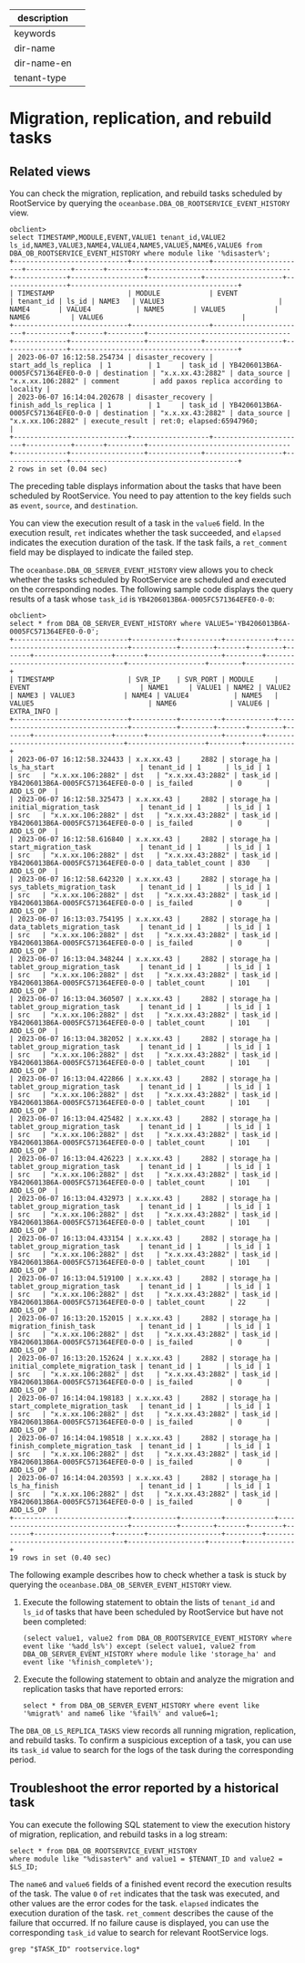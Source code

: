|description||
|---|---|
|keywords||
|dir-name||
|dir-name-en||
|tenant-type||

# Migration, replication, and rebuild tasks

## Related views

You can check the migration, replication, and rebuild tasks scheduled by RootService by querying the `oceanbase.DBA_OB_ROOTSERVICE_EVENT_HISTORY` view.

```
obclient>
select TIMESTAMP,MODULE,EVENT,VALUE1 tenant_id,VALUE2 ls_id,NAME3,VALUE3,NAME4,VALUE4,NAME5,VALUE5,NAME6,VALUE6 from DBA_OB_ROOTSERVICE_EVENT_HISTORY where module like '%disaster%';
+----------------------------+-------------------+-----------------------+-----------+-------+---------+-----------------------------------+-------------+------------------+-------------+-------------------+----------------+-----------------------------------------+
| TIMESTAMP                  | MODULE            | EVENT                 | tenant_id | ls_id | NAME3   | VALUE3                            | NAME4       | VALUE4           | NAME5       | VALUE5            | NAME6          | VALUE6                                  |
+----------------------------+-------------------+-----------------------+-----------+-------+---------+-----------------------------------+-------------+------------------+-------------+-------------------+----------------+-----------------------------------------+
| 2023-06-07 16:12:58.254734 | disaster_recovery | start_add_ls_replica  | 1         | 1     | task_id | YB4206013B6A-0005FC571364EFE0-0-0 | destination | "x.x.xx.43:2882" | data_source | "x.x.xx.106:2882" | comment        | add paxos replica according to locality |
| 2023-06-07 16:14:04.202678 | disaster_recovery | finish_add_ls_replica | 1         | 1     | task_id | YB4206013B6A-0005FC571364EFE0-0-0 | destination | "x.x.xx.43:2882" | data_source | "x.x.xx.106:2882" | execute_result | ret:0; elapsed:65947960;                |
+----------------------------+-------------------+-----------------------+-----------+-------+---------+-----------------------------------+-------------+------------------+-------------+-------------------+----------------+-----------------------------------------+
2 rows in set (0.04 sec)
```

The preceding table displays information about the tasks that have been scheduled by RootService. You need to pay attention to the key fields such as `event`, `source`, and `destination`.

You can view the execution result of a task in the `value6` field. In the execution result, `ret` indicates whether the task succeeded, and `elapsed` indicates the execution duration of the task. If the task fails, a `ret_comment` field may be displayed to indicate the failed step.

The `oceanbase.DBA_OB_SERVER_EVENT_HISTORY` view allows you to check whether the tasks scheduled by RootService are scheduled and executed on the corresponding nodes. The following sample code displays the query results of a task whose `task_id` is `YB4206013B6A-0005FC571364EFE0-0-0`:

```
obclient>
select * from DBA_OB_SERVER_EVENT_HISTORY where VALUE5='YB4206013B6A-0005FC571364EFE0-0-0';
+----------------------------+-----------+----------+------------+---------------------------------+-----------+--------+-------+--------+-------+-------------------+-------+------------------+---------+-----------------------------------+-------------------+--------+------------+
| TIMESTAMP                  | SVR_IP    | SVR_PORT | MODULE     | EVENT                           | NAME1     | VALUE1 | NAME2 | VALUE2 | NAME3 | VALUE3            | NAME4 | VALUE4           | NAME5   | VALUE5                            | NAME6             | VALUE6 | EXTRA_INFO |
+----------------------------+-----------+----------+------------+---------------------------------+-----------+--------+-------+--------+-------+-------------------+-------+------------------+---------+-----------------------------------+-------------------+--------+------------+
| 2023-06-07 16:12:58.324433 | x.x.xx.43 |     2882 | storage_ha | ls_ha_start                     | tenant_id | 1      | ls_id | 1      | src   | "x.x.xx.106:2882" | dst   | "x.x.xx.43:2882" | task_id | YB4206013B6A-0005FC571364EFE0-0-0 | is_failed         | 0      | ADD_LS_OP  |
| 2023-06-07 16:12:58.325473 | x.x.xx.43 |     2882 | storage_ha | initial_migration_task          | tenant_id | 1      | ls_id | 1      | src   | "x.x.xx.106:2882" | dst   | "x.x.xx.43:2882" | task_id | YB4206013B6A-0005FC571364EFE0-0-0 | is_failed         | 0      | ADD_LS_OP  |
| 2023-06-07 16:12:58.616840 | x.x.xx.43 |     2882 | storage_ha | start_migration_task            | tenant_id | 1      | ls_id | 1      | src   | "x.x.xx.106:2882" | dst   | "x.x.xx.43:2882" | task_id | YB4206013B6A-0005FC571364EFE0-0-0 | data_tablet_count | 830    | ADD_LS_OP  |
| 2023-06-07 16:12:58.642320 | x.x.xx.43 |     2882 | storage_ha | sys_tablets_migration_task      | tenant_id | 1      | ls_id | 1      | src   | "x.x.xx.106:2882" | dst   | "x.x.xx.43:2882" | task_id | YB4206013B6A-0005FC571364EFE0-0-0 | is_failed         | 0      | ADD_LS_OP  |
| 2023-06-07 16:13:03.754195 | x.x.xx.43 |     2882 | storage_ha | data_tablets_migration_task     | tenant_id | 1      | ls_id | 1      | src   | "x.x.xx.106:2882" | dst   | "x.x.xx.43:2882" | task_id | YB4206013B6A-0005FC571364EFE0-0-0 | is_failed         | 0      | ADD_LS_OP  |
| 2023-06-07 16:13:04.348244 | x.x.xx.43 |     2882 | storage_ha | tablet_group_migration_task     | tenant_id | 1      | ls_id | 1      | src   | "x.x.xx.106:2882" | dst   | "x.x.xx.43:2882" | task_id | YB4206013B6A-0005FC571364EFE0-0-0 | tablet_count      | 101    | ADD_LS_OP  |
| 2023-06-07 16:13:04.360507 | x.x.xx.43 |     2882 | storage_ha | tablet_group_migration_task     | tenant_id | 1      | ls_id | 1      | src   | "x.x.xx.106:2882" | dst   | "x.x.xx.43:2882" | task_id | YB4206013B6A-0005FC571364EFE0-0-0 | tablet_count      | 101    | ADD_LS_OP  |
| 2023-06-07 16:13:04.382052 | x.x.xx.43 |     2882 | storage_ha | tablet_group_migration_task     | tenant_id | 1      | ls_id | 1      | src   | "x.x.xx.106:2882" | dst   | "x.x.xx.43:2882" | task_id | YB4206013B6A-0005FC571364EFE0-0-0 | tablet_count      | 101    | ADD_LS_OP  |
| 2023-06-07 16:13:04.422866 | x.x.xx.43 |     2882 | storage_ha | tablet_group_migration_task     | tenant_id | 1      | ls_id | 1      | src   | "x.x.xx.106:2882" | dst   | "x.x.xx.43:2882" | task_id | YB4206013B6A-0005FC571364EFE0-0-0 | tablet_count      | 101    | ADD_LS_OP  |
| 2023-06-07 16:13:04.425482 | x.x.xx.43 |     2882 | storage_ha | tablet_group_migration_task     | tenant_id | 1      | ls_id | 1      | src   | "x.x.xx.106:2882" | dst   | "x.x.xx.43:2882" | task_id | YB4206013B6A-0005FC571364EFE0-0-0 | tablet_count      | 101    | ADD_LS_OP  |
| 2023-06-07 16:13:04.426223 | x.x.xx.43 |     2882 | storage_ha | tablet_group_migration_task     | tenant_id | 1      | ls_id | 1      | src   | "x.x.xx.106:2882" | dst   | "x.x.xx.43:2882" | task_id | YB4206013B6A-0005FC571364EFE0-0-0 | tablet_count      | 101    | ADD_LS_OP  |
| 2023-06-07 16:13:04.432973 | x.x.xx.43 |     2882 | storage_ha | tablet_group_migration_task     | tenant_id | 1      | ls_id | 1      | src   | "x.x.xx.106:2882" | dst   | "x.x.xx.43:2882" | task_id | YB4206013B6A-0005FC571364EFE0-0-0 | tablet_count      | 101    | ADD_LS_OP  |
| 2023-06-07 16:13:04.433154 | x.x.xx.43 |     2882 | storage_ha | tablet_group_migration_task     | tenant_id | 1      | ls_id | 1      | src   | "x.x.xx.106:2882" | dst   | "x.x.xx.43:2882" | task_id | YB4206013B6A-0005FC571364EFE0-0-0 | tablet_count      | 101    | ADD_LS_OP  |
| 2023-06-07 16:13:04.519100 | x.x.xx.43 |     2882 | storage_ha | tablet_group_migration_task     | tenant_id | 1      | ls_id | 1      | src   | "x.x.xx.106:2882" | dst   | "x.x.xx.43:2882" | task_id | YB4206013B6A-0005FC571364EFE0-0-0 | tablet_count      | 22     | ADD_LS_OP  |
| 2023-06-07 16:13:20.152015 | x.x.xx.43 |     2882 | storage_ha | migration_finish_task           | tenant_id | 1      | ls_id | 1      | src   | "x.x.xx.106:2882" | dst   | "x.x.xx.43:2882" | task_id | YB4206013B6A-0005FC571364EFE0-0-0 | is_failed         | 0      | ADD_LS_OP  |
| 2023-06-07 16:13:20.152624 | x.x.xx.43 |     2882 | storage_ha | initial_complete_migration_task | tenant_id | 1      | ls_id | 1      | src   | "x.x.xx.106:2882" | dst   | "x.x.xx.43:2882" | task_id | YB4206013B6A-0005FC571364EFE0-0-0 | is_failed         | 0      | ADD_LS_OP  |
| 2023-06-07 16:14:04.198183 | x.x.xx.43 |     2882 | storage_ha | start_complete_migration_task   | tenant_id | 1      | ls_id | 1      | src   | "x.x.xx.106:2882" | dst   | "x.x.xx.43:2882" | task_id | YB4206013B6A-0005FC571364EFE0-0-0 | is_failed         | 0      | ADD_LS_OP  |
| 2023-06-07 16:14:04.198518 | x.x.xx.43 |     2882 | storage_ha | finish_complete_migration_task  | tenant_id | 1      | ls_id | 1      | src   | "x.x.xx.106:2882" | dst   | "x.x.xx.43:2882" | task_id | YB4206013B6A-0005FC571364EFE0-0-0 | is_failed         | 0      | ADD_LS_OP  |
| 2023-06-07 16:14:04.203593 | x.x.xx.43 |     2882 | storage_ha | ls_ha_finish                    | tenant_id | 1      | ls_id | 1      | src   | "x.x.xx.106:2882" | dst   | "x.x.xx.43:2882" | task_id | YB4206013B6A-0005FC571364EFE0-0-0 | is_failed         | 0      | ADD_LS_OP  |
+----------------------------+-----------+----------+------------+---------------------------------+-----------+--------+-------+--------+-------+-------------------+-------+------------------+---------+-----------------------------------+-------------------+--------+------------+
19 rows in set (0.40 sec)
```

The following example describes how to check whether a task is stuck by querying the `oceanbase.DBA_OB_SERVER_EVENT_HISTORY` view.

1. Execute the following statement to obtain the lists of `tenant_id` and `ls_id` of tasks that have been scheduled by RootService but have not been completed:

   ```
   (select value1, value2 from DBA_OB_ROOTSERVICE_EVENT_HISTORY where event like '%add_ls%') except (select value1, value2 from DBA_OB_SERVER_EVENT_HISTORY where module like 'storage_ha' and event like '%finish_complete%');
   ```

2. Execute the following statement to obtain and analyze the migration and replication tasks that have reported errors:

   ```
   select * from DBA_OB_SERVER_EVENT_HISTORY where event like '%migrat%' and name6 like '%fail%' and value6=1;
   ```

The `DBA_OB_LS_REPLICA_TASKS` view records all running migration, replication, and rebuild tasks. To confirm a suspicious exception of a task, you can use its `task_id` value to search for the logs of the task during the corresponding period.

## Troubleshoot the error reported by a historical task

You can execute the following SQL statement to view the execution history of migration, replication, and rebuild tasks in a log stream:

```
select * from DBA_OB_ROOTSERVICE_EVENT_HISTORY
where module like "%disaster%" and value1 = $TENANT_ID and value2 = $LS_ID;
```

The `name6` and `value6` fields of a finished event record the execution results of the task. The value `0` of `ret` indicates that the task was executed, and other values are the error codes for the task. `elapsed` indicates the execution duration of the task. `ret_comment` describes the cause of the failure that occurred. If no failure cause is displayed, you can use the corresponding `task_id` value to search for relevant RootService logs.

```
grep "$TASK_ID" rootservice.log*
```
